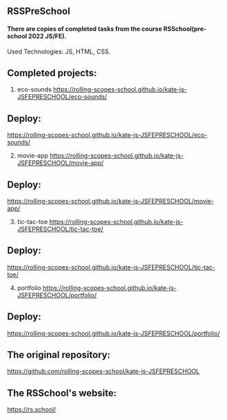 ## RSSPreSchool

#### There are copies of completed tasks from the course RSSchool(pre-school 2022 JS/FE).
Used Technologies: JS, HTML, CSS.

## Completed projects:
1. eco-sounds
https://rolling-scopes-school.github.io/kate-js-JSFEPRESCHOOL/eco-sounds/
## Deploy:
https://rolling-scopes-school.github.io/kate-js-JSFEPRESCHOOL/eco-sounds/

2. movie-app
https://rolling-scopes-school.github.io/kate-js-JSFEPRESCHOOL/movie-app/
## Deploy:
https://rolling-scopes-school.github.io/kate-js-JSFEPRESCHOOL/movie-app/

3. tic-tac-toe
https://rolling-scopes-school.github.io/kate-js-JSFEPRESCHOOL/tic-tac-toe/
## Deploy:
https://rolling-scopes-school.github.io/kate-js-JSFEPRESCHOOL/tic-tac-toe/

4. portfolio
https://rolling-scopes-school.github.io/kate-js-JSFEPRESCHOOL/portfolio/
## Deploy:
https://rolling-scopes-school.github.io/kate-js-JSFEPRESCHOOL/portfolio/

## The original repository:
https://github.com/rolling-scopes-school/kate-js-JSFEPRESCHOOL

## The RSSchool's website:
https://rs.school/
